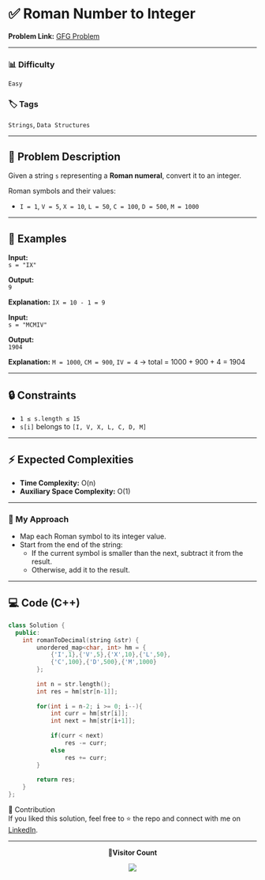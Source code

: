 # ✅ Roman Number to Integer

**Problem Link:** [GFG Problem](https://www.geeksforgeeks.org/problems/roman-number-to-integer3201/0)

---

### 📊 Difficulty

`Easy`

### 🏷️ Tags

`Strings`, `Data Structures`

---

## 📝 Problem Description

Given a string `s` representing a **Roman numeral**, convert it to an integer.  

Roman symbols and their values:

- `I = 1`, `V = 5`, `X = 10`, `L = 50`, `C = 100`, `D = 500`, `M = 1000`

---

## 📌 Examples

**Input:**  
`s = "IX"`  

**Output:**  
`9`  

**Explanation:** `IX = 10 - 1 = 9`

**Input:**  
`s = "MCMIV"`  

**Output:**  
`1904`  

**Explanation:** `M = 1000`, `CM = 900`, `IV = 4` → total = 1000 + 900 + 4 = 1904

---

## 🔒 Constraints

- `1 ≤ s.length ≤ 15`  
- `s[i]` belongs to `[I, V, X, L, C, D, M]`  

---

## ⚡ Expected Complexities

- **Time Complexity:** O(n)  
- **Auxiliary Space Complexity:** O(1)  

---

### 🚀 My Approach

- Map each Roman symbol to its integer value.  
- Start from the end of the string:
  - If the current symbol is smaller than the next, subtract it from the result.  
  - Otherwise, add it to the result.  

---

## 💻 Code (C++)

```cpp
class Solution {
  public:
    int romanToDecimal(string &str) {
        unordered_map<char, int> hm = {
            {'I',1},{'V',5},{'X',10},{'L',50},
            {'C',100},{'D',500},{'M',1000}
        };
        
        int n = str.length();
        int res = hm[str[n-1]];
        
        for(int i = n-2; i >= 0; i--){
            int curr = hm[str[i]];
            int next = hm[str[i+1]];
            
            if(curr < next)
                res -= curr;
            else
                res += curr;
        }
        
        return res;
    }
};
```
🤝 Contribution  
If you liked this solution, feel free to ⭐ the repo and connect with me on [LinkedIn](https://www.linkedin.com/in/sarvesh-choudhary-7571a6126/).

---

<p align="center"> <b>📍Visitor Count</b> </p> <p align="center"> <img src="https://visitor-badge.laobi.icu/badge?page_id=sarveshguru.GFG-POTD" /> </p>